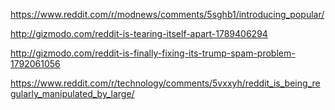 https://www.reddit.com/r/modnews/comments/5sghb1/introducing_popular/

http://gizmodo.com/reddit-is-tearing-itself-apart-1789406294

http://gizmodo.com/reddit-is-finally-fixing-its-trump-spam-problem-1792061056

https://www.reddit.com/r/technology/comments/5vxxyh/reddit_is_being_regularly_manipulated_by_large/